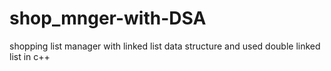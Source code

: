 # shop_mnger-with-DSA
shopping list manager with linked list data structure and used double linked list in c++
